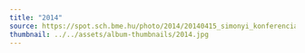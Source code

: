 ```yaml
---
title: "2014"
source: https://spot.sch.bme.hu/photo/2014/20140415_simonyi_konferencia
thumbnail: ../../assets/album-thumbnails/2014.jpg
---
```

